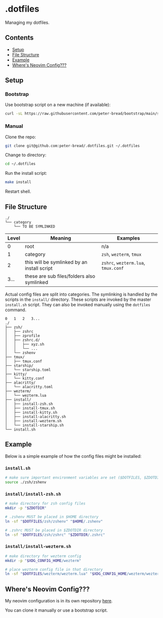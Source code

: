 # .dotfiles

Managing my dotfiles.

<!--toc:ignore-->

## Contents

<!--toc:start-->

- [Setup](#setup)
- [File Structure](#file-structure)
- [Example](#example)
- [Where's Neovim Config???](#wheres-neovim-config)
<!--toc:end-->

## Setup

<!--toc:ignore-->

### Bootstrap

Use bootstrap script on a new machine (if available):

```sh
curl -sL https://raw.githubusercontent.com/peter-bread/bootstrap/main/silicon-mac.sh | bash
```

<!--toc:ignore-->

### Manual

Clone the repo:

```sh
git clone git@github.com:peter-bread/.dotfiles.git ~/.dotfiles
```

Change to directory:

```sh
cd ~/.dotfiles
```

Run the install script:

```sh
make install
```

Restart shell.

## File Structure

```text
./
└── category
    └── TO BE SYMLINKED
```

<!-- markdownlint-disable MD013 -->

| Level | Meaning                                     | Examples                            |
| ----- | ------------------------------------------- | ----------------------------------- |
| 0     | root                                        | n/a                                 |
| 1     | category                                    | `zsh`, `wezterm`, `tmux`            |
| 2     | this will be symlinked by an install script | `zshrc`, `wezterm.lua`, `tmux.conf` |
| 3...  | these are sub files/folders also symlinked  |                                     |

<!-- markdownlint-restore -->

Actual config files are split into categories. The symlinking is handled by the
scripts in the `install/` directory. These scripts are invoked by the master `install.sh`
script. They can also be invoked manually using the `dotfiles` command.

```text
0   1   2   3...
./
├── zsh/
│   ├── zshrc
│   ├── zprofile
│   ├── zshrc.d/
│   │   ├── xyz.sh
│   │   └── ...
│   └── zshenv
├── tmux/
│   ├── tmux.conf
├── starship/
│   └── starship.toml
├── kitty/
│   └── kitty.conf
├── alacritty/
│   └── alacritty.toml
├── wezterm/
│   └── wezterm.lua
├── install/
│   ├── install-zsh.sh
│   ├── install-tmux.sh
│   ├── install-kitty.sh
│   ├── install-alacritty.sh
│   ├── install-wezterm.sh
│   └── install-starship.sh
└── install.sh
```

## Example

Below is a simple example of how the config files might be installed:

<!--toc:ignore-->

### `install.sh`

```sh
# make sure important environment variables are set ($DOTFILES, $ZDOTDIR, $XDG_*)
source ./zsh/zshenv
```

<!--toc:ignore-->

### `install/install-zsh.sh`

```sh
# make directory for zsh config files
mkdir -p "$ZDOTDIR"

# .zshenv MUST be placed in $HOME directory
ln -sf "$DOTFILES/zsh/zshenv" "$HOME/.zshenv"

# .zshrc MUST be placed in $ZDOTDIR directory
ln -sf "$DOTFILES/zsh/zshrc" "$ZDOTDIR/.zshrc"
```

<!--toc:ignore-->

### `install/install-wezterm.sh`

```sh
# make directory for wezterm config
mkdir -p "$XDG_CONFIG_HOME/wezterm"

# place wezterm config file in that directory
ln -sf "$DOTFILES/wezterm/wezterm.lua" "$XDG_CONFIG_HOME/wezterm/wezterm.lua"
```

## Where's Neovim Config???

My neovim configuration is in its own repository [here](https://github.com/peter-bread/peter.nvim).

You can clone it manually or use a bootstrap script.
